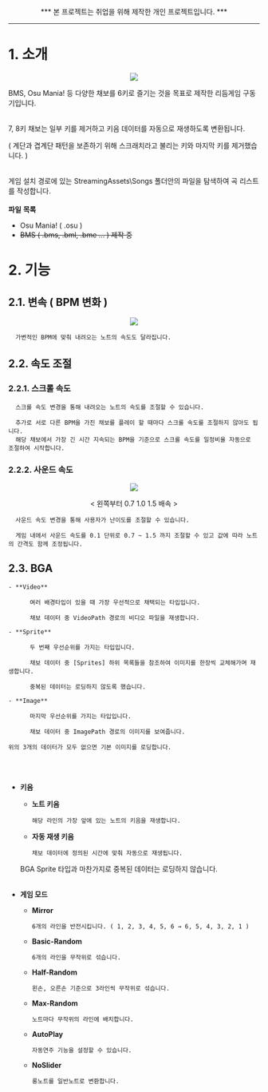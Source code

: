 
<p align="center"> *** 본 프로젝트는 취업을 위해 제작한 개인 프로젝트입니다. ***
      
- - -
      
# 1. 소개
<p align="center"> <img src="https://user-images.githubusercontent.com/19517385/192090994-a74490b6-86d2-41c1-ac09-f3453efd69c3.gif"> 

BMS, Osu Mania! 등 다양한 채보를 6키로 즐기는 것을 목표로 제작한 리듬게임 구동기입니다.
<br></br>

7, 8키 채보는 일부 키를 제거하고 키음 데이터를 자동으로 재생하도록 변환됩니다.

( 계단과 겹계단 패턴을 보존하기 위해 스크래치라고 불리는 키와 마지막 키를 제거했습니다. )
<br></br>

게임 설치 경로에 있는 StreamingAssets\\Songs 폴더안의 파일을 탐색하여 곡 리스트를 작성합니다.
<br></br>
**파일** **목록**

- Osu Mania! ( .osu )
- ~~BMS ( .bms, .bml, .bme … ) 제작 중~~

# 2. 기능
## 2.1. 변속 ( BPM 변화 )
<p align="center"> <img src="https://user-images.githubusercontent.com/19517385/192090996-143422c0-63f3-4b4f-ab86-39d1c3b0af73.gif">    
            
      가변적인 BPM에 맞춰 내려오는 노트의 속도도 달라집니다.
      
## 2.2. 속도 조절
### 2.2.1. 스크롤 속도
      
      스크롤 속도 변경을 통해 내려오는 노트의 속도를 조절할 수 있습니다.
      
      추가로 서로 다른 BPM을 가진 채보를 플레이 할 때마다 스크롤 속도를 조절하지 않아도 됩니다.
      해당 채보에서 가장 긴 시간 지속되는 BPM을 기준으로 스크롤 속도를 일정비율 자동으로 조절하여 시작합니다.
      
### 2.2.2. 사운드 속도
<p align="center"> <img src="https://user-images.githubusercontent.com/19517385/192102583-13d6f6a2-4513-43c0-b0ff-0c9246b72707.gif">
<p align="center"> < 왼쪽부터 0.7  1.0  1.5 배속 >
                
      사운드 속도 변경을 통해 사용자가 난이도를 조절할 수 있습니다.
    
      게임 내에서 사운드 속도를 0.1 단위로 0.7 ~ 1.5 까지 조절할 수 있고 값에 따라 노트의 간격도 함께 조정됩니다.
    
## 2.3. BGA
    - **Video**
        
          여러 배경타입이 있을 때 가장 우선적으로 채택되는 타입입니다.
        
          채보 데이터 중 VideoPath 경로의 비디오 파일을 재생합니다.
                
    - **Sprite**
        
          두 번째 우선순위를 가지는 타입입니다.
        
          채보 데이터 중 [Sprites] 하위 목록들을 참조하여 이미지를 한장씩 교체해가며 재생합니다.
        
          중복된 데이터는 로딩하지 않도록 했습니다.
        
    - **Image**
        
          마지막 우선순위를 가지는 타입입니다.
        
          채보 데이터 중 ImagePath 경로의 이미지를 보여줍니다.
    
    위의 3개의 데이터가 모두 없으면 기본 이미지를 로딩합니다.
<br></br>

- **키음**
    - **노트 키음**
        
          해당 라인의 가장 앞에 있는 노트의 키음을 재생합니다.
        
    - **자동 재생 키음**
        
          채보 데이터에 정의된 시간에 맞춰 자동으로 재생됩니다.
        
    
    BGA Sprite 타입과 마찬가지로 중복된 데이터는 로딩하지 않습니다.
<br></br>

- **게임 모드**
    - **Mirror**
        
          6개의 라인을 반전시킵니다. ( 1, 2, 3, 4, 5, 6 → 6, 5, 4, 3, 2, 1 )
        
    - **Basic-Random**
        
          6개의 라인을 무작위로 섞습니다.
        
    - **Half-Random**
        
          왼손, 오른손 기준으로 3라인씩 무작위로 섞습니다.
        
    - **Max-Random**
        
          노트마다 무작위의 라인에 배치합니다.
        
    - **AutoPlay**
        
          자동연주 기능을 설정할 수 있습니다.
        
    - **NoSlider**
        
          롱노트를 일반노트로 변환합니다.

